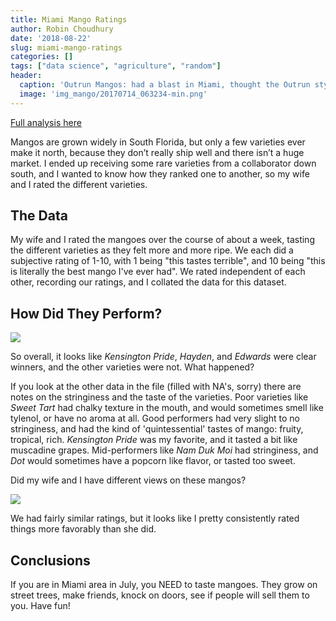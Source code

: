 ```yaml
---
title: Miami Mango Ratings
author: Robin Choudhury
date: '2018-08-22'
slug: miami-mango-ratings
categories: []
tags: ["data science", "agriculture", "random"]
header:
  caption: 'Outrun Mangos: had a blast in Miami, thought the Outrun style was awesome'
  image: 'img_mango/20170714_063234-min.png'
---
```


[Full analysis here](https://github.com/robchoudhury/mango_rating)

Mangos are grown widely in South Florida, but only a few varieties ever make it north, because they don’t really ship well and there isn’t a huge market. I ended up receiving some rare varieties from a collaborator down south, and I wanted to know how they ranked one to another, so my wife and I rated the different varieties.

## The Data

My wife and I rated the mangoes over the course of about a week, tasting the different varieties as they felt more and more ripe. We each did a subjective rating of 1-10, with 1 being "this tastes terrible", and 10 being "this is literally the best mango I've ever had". We rated independent of each other, recording our ratings, and I collated the data for this dataset.

## How Did They Perform?

![](/img/img_mango/variety_rating.png)

So overall, it looks like *Kensington Pride*, *Hayden*, and *Edwards* were clear winners, and the other varieties were not. What happened?

If you look at the other data in the file (filled with NA's, sorry) there are notes on the stringiness and the taste of the varieties. Poor varieties like *Sweet Tart* had chalky texture in the mouth, and would sometimes smell like tylenol, or have no aroma at all. Good performers had very slight to no stringiness, and had the kind of 'quintessential' tastes of mango: fruity, tropical, rich. *Kensington Pride* was my favorite, and it tasted a bit like muscadine grapes. Mid-performers like *Nam Duk Moi* had stringiness, and *Dot* would sometimes have a popcorn like flavor, or tasted too sweet.

Did my wife and I have different views on these mangos?

![](/img/img_mango/person_rating_dumbbell.png)

We had fairly similar ratings, but it looks like I pretty consistently rated things more favorably than she did.

## Conclusions

If you are in Miami area in July, you NEED to taste mangoes. They grow on street trees, make friends, knock on doors, see if people will sell them to you. Have fun!
